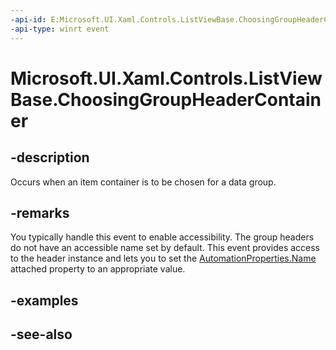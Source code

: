 ```yaml
---
-api-id: E:Microsoft.UI.Xaml.Controls.ListViewBase.ChoosingGroupHeaderContainer
-api-type: winrt event
---
```


<!-- Event syntax
public event Windows.Foundation.TypedEventHandler ChoosingGroupHeaderContainer<Windows.UI.Xaml.Controls.ListViewBase,  Windows.UI.Xaml.Controls.ChoosingGroupHeaderContainerEventArgs>
-->

# Microsoft.UI.Xaml.Controls.ListViewBase.ChoosingGroupHeaderContainer

## -description
Occurs when an item container is to be chosen for a data group.

## -remarks
You typically handle this event to enable accessibility. The group headers do not have an accessible name set by default. This event provides access to the header instance and lets you to set the [AutomationProperties.Name](/uwp/api/microsoft.ui.xaml.automation.automationproperties#xaml-attached-properties) attached property to an appropriate value.

## -examples

## -see-also
